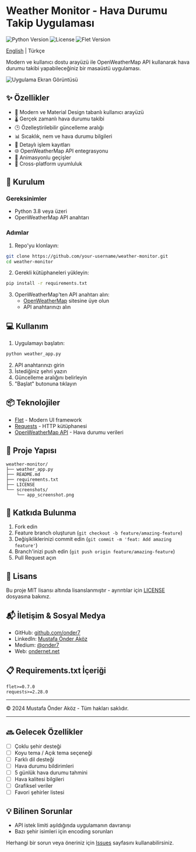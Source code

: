 # Weather Monitor - Hava Durumu Takip Uygulaması

![Python Version](https://img.shields.io/badge/python-3.8+-blue.svg)
![License](https://img.shields.io/badge/license-MIT-green.svg)
![Flet Version](https://img.shields.io/badge/flet-0.7.0+-purple.svg)

[English](README_EN.md) | Türkçe

Modern ve kullanıcı dostu arayüzü ile OpenWeatherMap API kullanarak hava durumu takibi yapabileceğiniz bir masaüstü uygulaması.

![Uygulama Ekran Görüntüsü](screenshots/app_screenshot.png)

## ✨ Özellikler

- 🎨 Modern ve Material Design tabanlı kullanıcı arayüzü
- 🌡️ Gerçek zamanlı hava durumu takibi
- 🕒 Özelleştirilebilir güncelleme aralığı
- 📊 Sıcaklık, nem ve hava durumu bilgileri
- 📝 Detaylı işlem kayıtları
- 🌐 OpenWeatherMap API entegrasyonu
- 💫 Animasyonlu geçişler
- 🎯 Cross-platform uyumluluk

## 🔧 Kurulum

### Gereksinimler
- Python 3.8 veya üzeri
- OpenWeatherMap API anahtarı

### Adımlar

1. Repo'yu klonlayın:
```bash
git clone https://github.com/your-username/weather-monitor.git
cd weather-monitor
```

2. Gerekli kütüphaneleri yükleyin:
```bash
pip install -r requirements.txt
```

3. OpenWeatherMap'ten API anahtarı alın:
   - [OpenWeatherMap](https://openweathermap.org/) sitesine üye olun
   - API anahtarınızı alın

## 💻 Kullanım

1. Uygulamayı başlatın:
```bash
python weather_app.py
```

2. API anahtarınızı girin
3. İstediğiniz şehri yazın
4. Güncelleme aralığını belirleyin
5. "Başlat" butonuna tıklayın

## 📦 Teknolojiler

- [Flet](https://flet.dev/) - Modern UI framework
- [Requests](https://docs.python-requests.org/) - HTTP kütüphanesi
- [OpenWeatherMap API](https://openweathermap.org/api) - Hava durumu verileri

## 📂 Proje Yapısı

```
weather-monitor/
├── weather_app.py
├── README.md
├── requirements.txt
├── LICENSE
└── screenshots/
    └── app_screenshot.png
```

## 🤝 Katkıda Bulunma

1. Fork edin
2. Feature branch oluşturun (`git checkout -b feature/amazing-feature`)
3. Değişikliklerinizi commit edin (`git commit -m 'feat: Add amazing feature'`)
4. Branch'inizi push edin (`git push origin feature/amazing-feature`)
5. Pull Request açın

## 📝 Lisans

Bu proje MIT lisansı altında lisanslanmıştır - ayrıntılar için [LICENSE](LICENSE) dosyasına bakınız.

## 📬 İletişim & Sosyal Medya

- GitHub: [github.com/onder7](https://github.com/onder7)
- LinkedIn: [Mustafa Önder Aköz](https://www.linkedin.com/in/mustafa-önder-aköz-23174592)
- Medium: [@onder7](https://medium.com/@onder7)
- Web: [ondernet.net](https://ondernet.net)

## 📋 Requirements.txt İçeriği

```
flet>=0.7.0
requests>=2.28.0
```

---

© 2024 Mustafa Önder Aköz - Tüm hakları saklıdır.

---

## 🔜 Gelecek Özellikler

- [ ] Çoklu şehir desteği
- [ ] Koyu tema / Açık tema seçeneği
- [ ] Farklı dil desteği
- [ ] Hava durumu bildirimleri
- [ ] 5 günlük hava durumu tahmini
- [ ] Hava kalitesi bilgileri
- [ ] Grafiksel veriler
- [ ] Favori şehirler listesi

## 💡 Bilinen Sorunlar

- API istek limiti aşıldığında uygulamanın davranışı
- Bazı şehir isimleri için encoding sorunları

Herhangi bir sorun veya öneriniz için [Issues](https://github.com/onder7/weather-monitor/issues) sayfasını kullanabilirsiniz.
